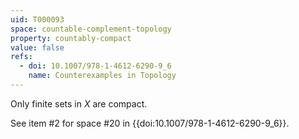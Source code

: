 ```yaml
---
uid: T000093
space: countable-complement-topology
property: countably-compact
value: false
refs:
  - doi: 10.1007/978-1-4612-6290-9_6
    name: Counterexamples in Topology
---
```

Only finite sets in $X$ are compact.

See item #2 for space #20 in {{doi:10.1007/978-1-4612-6290-9_6}}.
